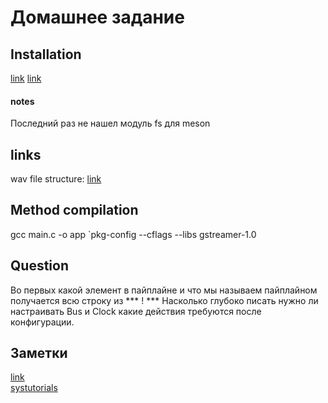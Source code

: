 # Домашнее задание

## Installation

[link](https://gstreamer.freedesktop.org/documentation/installing/on-linux.html?gi-language=c)
[link](https://developer.ridgerun.com/wiki/index.php?title=Creating_a_New_GStreamer_Element_or_Application_Using_Templates)  

#### notes

Последний раз не нашел модуль fs для meson

## links

wav file structure: [link](https://sites.google.com/site/devusb/waveformat)


## Method compilation

gcc main.c -o app `pkg-config --cflags --libs gstreamer-1.0

## Question

Во первых какой элемент в пайплайне и что мы называем пайплайном получается всю строку из  *** ! ***
Насколько глубоко писать нужно ли настраивать Bus и Clock
какие действия требуются после конфигурации.

## Заметки

[link](notes)   
[systutorials](https://www.systutorials.com/docs/linux/man/1-gst-launch-1.0/)    
